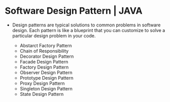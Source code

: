 # Software Design Pattern | JAVA
- Design patterns are typical solutions to common problems in software design. Each pattern is like a blueprint that you can customize to solve a particular design problem in your code.

  - Abstarct Factory Pattern
  - Chain of Responsibility
  - Decorator Design Pattern
  - Facade Design Pattern
  - Factory Design Pattern
  - Observer Design Pattern
  - Prototype Design Pattern
  - Proxy Design Pattern
  - Singleton Design Pattern
  - State Design Pattern
  
